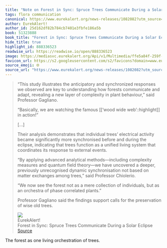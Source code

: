 ```yaml
---
title: "Note on Forest in Sync: Spruce Trees Communicate During a Solar Eclipse via EurekAlert!"
tags: flora communication
canonical: https://www.eurekalert.org/news-releases/1082082?utm_source=perfectsentences&utm_medium=email&utm_campaign=perfect-sentences-124
author: EurekAlert!
author_id: 25d162df82b784cb7401e3fbfe186a5b
book: 51323888
book_title: "Forest in Sync: Spruce Trees Communicate During a Solar Eclipse"
hide_title: true
highlight_id: 888336523
readwise_url: https://readwise.io/open/888336523
image: https://mediasvc.eurekalert.org/Api/v1/Multimedia/ffe5a84f-259f-4540-92d0-b54fd0443bad/Rendition/thumbnail/Content/Public
favicon_url: https://s2.googleusercontent.com/s2/favicons?domain=www.eurekalert.org
source_emoji: 🌐
source_url: "https://www.eurekalert.org/news-releases/1082082?utm_source=perfectsentences&utm_medium=email&utm_campaign=perfect-sentences-124#:~:text=%E2%80%9CThis%20study%20illustrates,wise%20old%20trees."
---
```


> “This study illustrates the anticipatory and synchronized responses we observed are key to understanding how forests communicate and adapt, revealing a new layer of complexity in plant behaviour,” said Professor Gagliano.
> 
> “Basically, we are watching the famous [[‘wood wide web’::highlight]] in action!”
> 
> [...]
> 
> Their analysis demonstrates that individual trees’ electrical activity became significantly more synchronised before and during the eclipse, indicating that trees function as a unified living system that coordinates its response to external events.
> 
> “By applying advanced analytical methods—including complexity measures and quantum field theory—we have uncovered a deeper, previously unrecognised dynamic synchronisation not based on matter exchanges among trees,” said Professor Chiolerio.
> 
> “We now see the forest not as a mere collection of individuals, but as an orchestra of phase correlated plants.”
> 
> Professor Gagliano said the findings support calls for the preservation of wise old trees.
> <div class="quoteback-footer"><div class="quoteback-avatar"><img class="mini-favicon" src="https://s2.googleusercontent.com/s2/favicons?domain=www.eurekalert.org"></div><div class="quoteback-metadata"><div class="metadata-inner"><span style="display:none">FROM:</span><div aria-label="EurekAlert!" class="quoteback-author"> EurekAlert!</div><div aria-label="Forest in Sync: Spruce Trees Communicate During a Solar Eclipse" class="quoteback-title"> Forest in Sync: Spruce Trees Communicate During a Solar Eclipse</div></div></div><div class="quoteback-backlink"><a target="_blank" aria-label="go to the full text of this quotation" rel="noopener" href="https://www.eurekalert.org/news-releases/1082082?utm_source=perfectsentences&utm_medium=email&utm_campaign=perfect-sentences-124#:~:text=%E2%80%9CThis%20study%20illustrates,wise%20old%20trees." class="quoteback-arrow"> Source</a></div></div>

The forest as one living orchestration of trees.